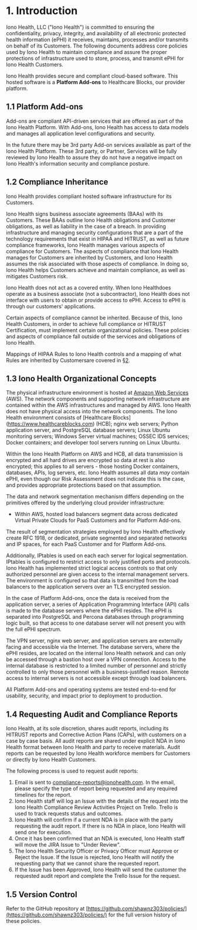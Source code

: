 # 1. Introduction

Iono Health, LLC ("Iono Health") is committed to ensuring the confidentiality, privacy, integrity, and availability of all electronic protected health information (ePHI) it receives, maintains, processes and/or transmits on behalf of its Customers. The following documents address core policies used by Iono Health to maintain compliance and assure the proper protections of infrastructure used to store, process, and transmit ePHI for Iono Health Customers.

Iono Health provides secure and compliant cloud-based software. This hosted software is a **Platform Add-ons** to Healthcare Blocks, our provider platform.

## 1.1 Platform Add-ons

Add-ons are compliant API-driven services that are offered as part of the Iono Health Platform. With Add-ons, Iono Health has access to data models and manages all application level configurations and security.

In the future there may be 3rd party Add-on services available as part of the Iono Health Platform. These 3rd party, or Partner, Services will be fully reviewed by Iono Health to assure they do not have a negative impact on Iono Health's information security and compliance posture.

## 1.2 Compliance Inheritance

Iono Health provides compliant hosted software infrastructure for its Customers.

Iono Health signs business associate agreements (BAAs) with its Customers. These BAAs outline Iono Health obligations and Customer obligations, as well as liability in the case of a breach. In providing infrastructure and managing security configurations that are a part of the technology requirements that exist in HIPAA and HITRUST, as well as future compliance frameworks, Iono Health manages various aspects of compliance for Customers. The aspects of compliance that Iono Health manages for Customers are inherited by Customers, and Iono Health assumes the risk associated with those aspects of compliance. In doing so, Iono Health helps Customers achieve and maintain compliance, as well as mitigates Customers risk.

Iono Health does not act as a covered entity. When Iono Healthdoes operate as a business associate (not a subcontractor), Iono Health does not interface with users to obtain or provide access to ePHI. Access to ePHI is through our customers' applications.

Certain aspects of compliance cannot be inherited. Because of this, Iono Health Customers, in order to achieve full compliance or HITRUST Certification, must implement certain organizational policies. These policies and aspects of compliance fall outside of the services and obligations of Iono Health.

Mappings of HIPAA Rules to Iono Health controls and a mapping of what Rules are inherited by Customersare covered in [§2](#2.-hipaa-inheritance).

## 1.3 Iono Health Organizational Concepts

The physical infrastructure environment is hosted at [Amazon Web Services](https://aws.amazon.com/) (AWS). The network components and supporting network infrastructure are contained within the AWS infrastructures and managed by AWS. Iono Health does not have physical access into the network components. The Iono Health environment consists of [Healthcare Blocks] (https://www.healthcareblocks.com) (HCB); nginx web servers;  Python application server, and PostgreSQL database servers; Linux Ubuntu monitoring servers; Windows Server virtual machines; OSSEC IDS services; Docker containers; and developer tool servers running on Linux Ubuntu.

Within the Iono Health Platform on AWS and HCB, all data transmission is encrypted and all hard drives are encrypted so data at rest is also encrypted; this applies to all servers - those hosting Docker containers, databases, APIs, log servers, etc. Iono Health assumes all data *may* contain ePHI, even though our Risk Assessment does not indicate this is the case, and provides appropriate protections based on that assumption.

The data and network segmentation mechanism differs depending on the primitives offered by the underlying cloud provider infrastructure:

* Within AWS, hosted load balancers segment data across dedicated Virtual Private Clouds for PaaS Customers and for Platform Add-ons.

The result of segmentation strategies employed by Iono Health effectively create RFC 1918, or dedicated, private segmented and separated networks and IP spaces, for each PaaS Customer and for Platform Add-ons.

Additionally, IPtables is used on each each server for logical segmentation. IPtables is configured to restrict access to only justified ports and protocols. Iono Health has implemented strict logical access controls so that only authorized personnel are given access to the internal management servers. The environment is configured so that data is transmitted from the load balancers to the application servers over an TLS encrypted session.

In the case of Platform Add-ons, once the data is received from the application server, a series of Application Programming Interface (API) calls is made to the database servers where the ePHI resides. The ePHI is separated into PostgreSQL and Percona databases through programming logic built, so that access to one database server will not present you with the full ePHI spectrum.

The VPN server, nginx web server, and application servers are externally facing and accessible via the Internet. The database servers, where the ePHI resides, are located on the internal Iono Health network and can only be accessed through a bastion host over a VPN connection. Access to the internal database is restricted to a limited number of personnel and strictly controlled to only those personnel with a business-justified reason. Remote access to internal servers is not accessible except through load balancers.

All Platform Add-ons and operating systems are tested end-to-end for usability, security, and impact prior to deployment to production.

## 1.4 Requesting Audit and Compliance Reports

Iono Health, at its sole discretion, shares audit reports, including its HITRUST reports and Corrective Action Plans (CAPs), with customers on a case by case basis. All audit reports are shared under explicit NDA in Iono Health format between Iono Health and party to receive materials. Audit reports can be requested by Iono Health workforce members for Customers or directly by Iono Health Customers.

The following process is used to request audit reports:

1. Email is sent to compliance-reports@ionohealth.com. In the email, please specify the type of report being requested and any required timelines for the report.
2. Iono Health staff will log an Issue with the details of the request into the Iono Health Compliance Review Activities Project on Trello. Trello is used to track requests status and outcomes.
3. Iono Health will confirm if a current NDA is in place with the party requesting the audit report. If there is no NDA in place, Iono Health will send one for execution.
4. Once it has been confirmed that an NDA is executed, Iono Health staff will move the JIRA Issue to "Under Review".
5. The Iono Health Security Officer or Privacy Officer must Approve or Reject the Issue. If the Issue is rejected, Iono Health will notify the requesting party that we cannot share the requested report.
4. If the Issue has been Approved, Iono Health will send the customer the requested audit report and complete the Trello Issue for the request.

## 1.5 Version Control

Refer to the GitHub repository at [https://github.com/shawnz303/policies/](https://github.com/shawnz303/policies/) for the full version history of these policies.
